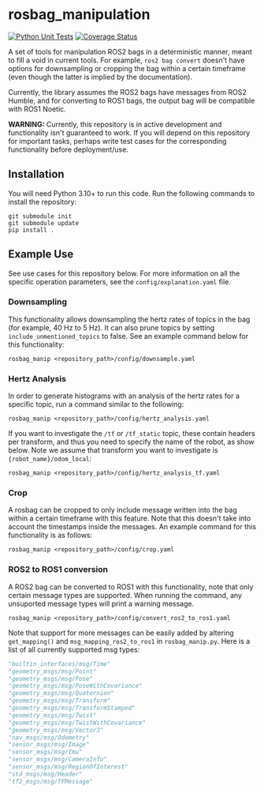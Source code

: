 # rosbag_manipulation

[![Python Unit Tests](https://github.com/lunarlab-gatech/rosbag_manip/actions/workflows/python_test.yml/badge.svg?branch=master)](https://github.com/lunarlab-gatech/rosbag_manip/actions/workflows/python_test.yml) [![Coverage Status](https://coveralls.io/repos/github/lunarlab-gatech/rosbag_manip/badge.svg?branch=master)](https://coveralls.io/github/lunarlab-gatech/rosbag_manip?branch=master)

A set of tools for manipulation ROS2 bags in a deterministic manner, meant to fill a void in current tools. For example, `ros2 bag convert` doesn't have options for downsampling or cropping the bag within a certain timeframe (even though the latter is implied by the documentation). 

Currently, the library assumes the ROS2 bags have messages from ROS2 Humble, and for converting to ROS1 bags, the output bag will be compatible with ROS1 Noetic.

**WARNING:** Currently, this repository is in active development and functionality isn't guaranteed to work. If you will depend on this repository for important tasks, perhaps write test cases for the corresponding functionality before deployment/use.

## Installation

You will need Python 3.10+ to run this code. Run the following commands to install the repository:
```
git submodule init
git submodule update
pip install .
```

## Example Use

See use cases for this repository below. For more information on all the specific operation parameters, see the `config/explanation.yaml` file.

### Downsampling

This functionality allows downsampling the hertz rates of topics in the bag (for example, 40 Hz to 5 Hz). It can also prune topics by setting `include_unmentioned_topics` to false. See an example command below for this functionality:
```
rosbag_manip <repository_path>/config/downsample.yaml
```

### Hertz Analysis
In order to generate histograms with an analysis of the hertz rates for a specific topic, run a command similar to the following:
```
rosbag_manip <repository_path>/config/hertz_analysis.yaml
```

If you want to investigate the `/tf` or `/tf_static` topic, these contain headers per transform, and thus you need to specify the name of the robot, as show below. Note we assume that transform you want to investigate is `{robot_name}/odom_local`:
```
rosbag_manip <repository_path>/config/hertz_analysis_tf.yaml
```

### Crop
A rosbag can be cropped to only include message written into the bag within a certain timeframe with this feature. Note that this doesn't take into account the timestamps inside the messages. An example command for this functionality is as follows:
```
rosbag_manip <repository_path>/config/crop.yaml
```

### ROS2 to ROS1 conversion
A ROS2 bag can be converted to ROS1 with this functionality, note that only certain message types are supported. When running the command, any unsuported message types will print a warning message. 
```
rosbag_manip <repository_path>/config/convert_ros2_to_ros1.yaml
```

Note that support for more messages can be easily added by altering `get_mapping()` and `msg_mapping_ros2_to_ros1` in `rosbag_manip.py`. Here is a list of all currently supported msg types:
```python
"builtin_interfaces/msg/Time"
"geometry_msgs/msg/Point"
"geometry_msgs/msg/Pose"
"geometry_msgs/msg/PoseWithCovariance"
"geometry_msgs/msg/Quaternion"
"geometry_msgs/msg/Transform"
"geometry_msgs/msg/TransformStamped"
"geometry_msgs/msg/Twist"
"geometry_msgs/msg/TwistWithCovariance"
"geometry_msgs/msg/Vector3"
"nav_msgs/msg/Odometry"
"sensor_msgs/msg/Image"
"sensor_msgs/msg/Imu"
"sensor_msgs/msg/CameraInfo"
"sensor_msgs/msg/RegionOfInterest"
"std_msgs/msg/Header"
"tf2_msgs/msg/TFMessage"
```
